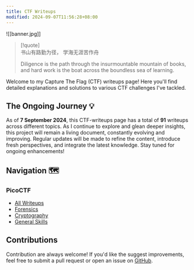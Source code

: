 ```yaml
---
title: CTF Writeups
modified: 2024-09-07T11:56:28+08:00
---
```


![[banner.jpg]]
>[!quote]   
>书山有路勤为径， 学海无涯苦作舟
>
>Diligence is the path through the insurmountable mountain of books, and hard work is the boat across the boundless sea of learning.
>

Welcome to my Capture The Flag (CTF) writeups page! Here you'll find detailed explanations and solutions to various CTF challenges I've tackled. 
## The Ongoing Journey 💡

As of **7 September 2024**, this CTF-writeups page has a total of **91** writeups across different topics. As I continue to explore and glean deeper insights, this project will remain a living document, constantly evolving and improving. Regular updates will be made to refine the content, introduce fresh perspectives, and integrate the latest knowledge. Stay tuned for ongoing enhancements!
## Navigation 🗺️

### PicoCTF
- [All Writeups](https://tan-junwei.github.io/CTF-Writeups/PicoCTF/PicoCTF-Writeups)
- [Forensics](https://tan-junwei.github.io/CTF-Writeups/PicoCTF/Forensics/)
- [Cryptography](https://tan-junwei.github.io/CTF-Writeups/PicoCTF/Cryptography/)
- [General Skills](https://tan-junwei.github.io/CTF-Writeups/PicoCTF/General-Skills/) 

## Contributions 

Contribution are always welcome! If you'd like the suggest improvements, feel free to submit a pull request or open an issue on [GitHub](https://github.com/Tan-JunWei/CTF-Writeups). 